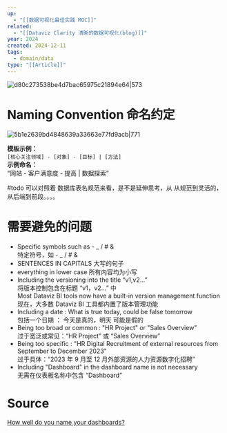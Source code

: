 ```yaml
---
up:
  - "[[数据可视化最佳实践 MOC]]"
related:
  - "[[Dataviz Clarity 清晰的数据可视化(blog)]]"
year: 2024
created: 2024-12-11
tags:
  - domain/data
type: "[[Article]]"
---
```

![d80c273538be4d7bac65975c21894e64|573](https://s1.vika.cn/space/2024/12/11/d80c273538be4d7bac65975c21894e64)

# Naming Convention 命名约定

![5b1e2639bd4848639a33663e77fd9acb|771](https://s1.vika.cn/space/2024/12/11/5b1e2639bd4848639a33663e77fd9acb)


**模板示例：**  
`[核心关注领域] - [对象] - [目标] | [方法]`  
**示例命名：**  
“网站 - 客户满意度 - 提高 | 数据探索”

#todo 可以对照着 数据库表名规范来看，是不是延伸思考，从 从规范到灵活的，从后端到前段。。。。

# 需要避免的问题

- Specific symbols such as - _ / # &  
    特定符号，如 - _ / # &
- SENTENCES IN CAPITALS 大写的句子
- everything in lower case 所有内容均为小写
- Including the versioning into the title “v1,v2...”  
    将版本控制包含在标题 “v1，v2...” 中  
    Most Dataviz BI tools now have a built-in version management function  
    现在，大多数 Dataviz BI 工具都内置了版本管理功能  
- Including a date : What is true today, could be false tomorrow   
    包括一个日期 ： 今天是真的，明天 可能是假的
- Being too broad or common : "HR Project" or "Sales Overview"  
    过于宽泛或常见：“HR Project” 或 “Sales Overview”
- Being too specific : "HR Digital Recruitment of external resources from September to December 2023"  
    过于具体：“2023 年 9 月至 12 月外部资源的人力资源数字化招聘”
- Including "Dashboard" in the dashboard name is not necessary  
    无需在仪表板名称中包含 “Dashboard”


# Source

[How well do you name your dashboards?](https://www.datavizclarity.com/blog/how-well-do-you-name-your-dashboards)